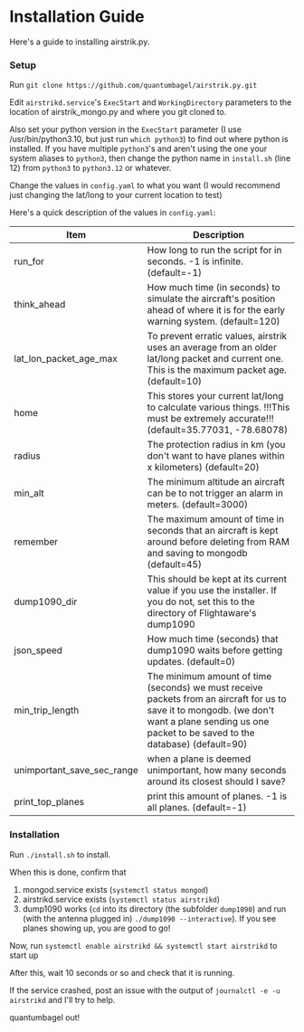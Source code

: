 # Installation Guide

<p>Here's a guide to installing airstrik.py.</p>

### Setup

Run `git clone https://github.com/quantumbagel/airstrik.py.git`

Edit `airstrikd.service`'s `ExecStart` and `WorkingDirectory` parameters to the location of airstrik_mongo.py and 
where you git cloned to.

Also set your python version in the `ExecStart` parameter (I use /usr/bin/python3.10, but just run `which python3`) to find out where python is installed. If you have multiple `python3`'s and aren't using the one your system aliases to `python3`, then change the python name in `install.sh` (line 12) from `python3` to `python3.12` or whatever.

Change the values in `config.yaml` to what you want (I would recommend just changing the lat/long to your current location to test)


Here's a quick description of the values in `config.yaml`:

| Item                       | Description                                                                                                                                                                                        |
|----------------------------|----------------------------------------------------------------------------------------------------------------------------------------------------------------------------------------------------|
| run_for                    | How long to run the script for in seconds. -1 is infinite. (default=-1)                                                                                                                            |
| think_ahead                | How much time (in seconds) to simulate the aircraft's position ahead of where it is for the early warning system. (default=120)                                                                    |
| lat_lon_packet_age_max     | To prevent erratic values, airstrik uses an average from an older lat/long packet and current one. This is the maximum packet age. (default=10)                                                    |
| home                       | This stores your current lat/long to calculate various things. !!!This must be extremely accurate!!! (default=35.77031, -78.68078)                                                                 |              
| radius                     | The protection radius in km (you don't want to have planes within x kilometers) (default=20)                                                                                                       |
| min_alt                    | The minimum altitude an aircraft can be to not trigger an alarm in meters. (default=3000)                                                                                                          |
| remember                   | The maximum amount of time in seconds that an aircraft is kept around before deleting from RAM and saving to mongodb (default=45)                                                                  |
| dump1090_dir               | This should be kept at its current value if you use the installer. If you do not, set this to the directory of Flightaware's dump1090                                                              |
| json_speed                 | How much time (seconds) that dump1090 waits before getting updates. (default=0)                                                                                                                    |
| min_trip_length            | The minimum amount of time (seconds) we must receive packets from an aircraft for us to save it to mongodb. (we don't want a plane sending us one packet to be saved to the database) (default=90) |
| unimportant_save_sec_range | when a plane is deemed unimportant, how many seconds around its closest should I save?                                                                                                             |
| print_top_planes           | print this amount of planes. -1 is all planes. (default=-1)                                                                                                                                        |

### Installation

Run `./install.sh` to install.

When this is done, confirm that 

1. mongod.service exists (`systemctl status mongod`)
2. airstrikd.service exists (`systemctl status airstrikd`)
3. dump1090 works (`cd` into its directory (the subfolder `dump1090`) and run (with the antenna plugged in) `./dump1090 --interactive`). If you see planes showing up, you are good to go!


Now, run `systemctl enable airstrikd && systemctl start airstrikd` to start up

After this, wait 10 seconds or so and check that it is running.

If the service crashed, post an issue with the output of `journalctl -e -u airstrikd` and I'll try to help.

quantumbagel out!
